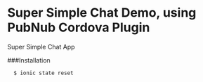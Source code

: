 # Super Simple Chat Demo, using PubNub Cordova Plugin

Super Simple Chat App

###Installation
```js
  $ ionic state reset
```
  
